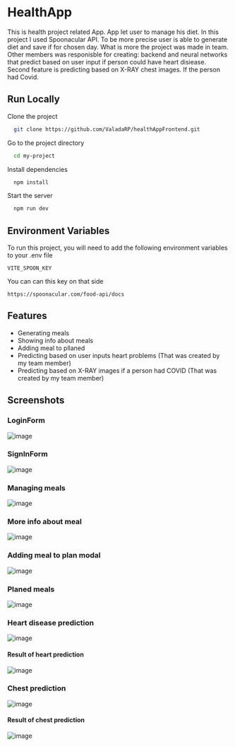 
# HealthApp

This is health project related App. App let user to manage his diet. In this project I used Spoonacular API. To be more precise user is able to generate diet and save if for chosen day. What is more the project was made in team. Other members was responisble for creating: backend and neural networks that predict based on user input if person could have heart disiease. Second feature is predicting based on X-RAY chest images. If the person had Covid.




## Run Locally

Clone the project

```bash
  git clone https://github.com/ValadaRP/healthAppFrontend.git
```

Go to the project directory

```bash
  cd my-project
```

Install dependencies

```bash
  npm install
```

Start the server

```bash
  npm run dev
```


## Environment Variables

To run this project, you will need to add the following environment variables to your .env file

`VITE_SPOON_KEY`

You can can this key on that side

```http
https://spoonacular.com/food-api/docs
```


## Features

- Generating meals
- Showing info about meals
- Adding meal to pllaned
- Predicting based on user inputs heart problems (That was created by my team member)
- Predicting based on X-RAY images if a person had COVID (That was created by my team member)


## Screenshots

### LoginForm
![image](https://github.com/ValadaRP/healthAppFrontend/assets/79703007/97dec26c-2d9a-4d9b-9d00-4d33292ce0d9)

### SignInForm
![image](https://github.com/ValadaRP/healthAppFrontend/assets/79703007/d01d7558-6e0e-4a9e-9b4c-06cd77b41b22)

### Managing meals
![image](https://github.com/ValadaRP/healthAppFrontend/assets/79703007/37a5285a-1029-4351-8181-5795d5e4c292)

### More info about meal
![image](https://github.com/ValadaRP/healthAppFrontend/assets/79703007/89cdee30-1069-4001-afbd-287d5a898a44)

### Adding meal to plan modal
![image](https://github.com/ValadaRP/healthAppFrontend/assets/79703007/7b681555-9502-4960-97e1-8c5f4f818783)

### Planed meals
![image](https://github.com/ValadaRP/healthAppFrontend/assets/79703007/bc65ad6c-e066-4c7d-af0c-13a94cf47ee5)

### Heart disease prediction
![image](https://github.com/ValadaRP/healthAppFrontend/assets/79703007/f6e6cad8-33ed-40e4-8846-489e021c3fc1)

#### Result of heart prediction
![image](https://github.com/ValadaRP/healthAppFrontend/assets/79703007/6a3ae7b5-5506-41bc-a734-1b0dd4495f35)

### Chest prediction
![image](https://github.com/ValadaRP/healthAppFrontend/assets/79703007/83b312c8-bd59-4b5f-9ca4-d1bfd395feb9)

#### Result of chest prediction
![image](https://github.com/ValadaRP/healthAppFrontend/assets/79703007/2987c068-78a7-474c-8e7d-2803bbdaf858)
